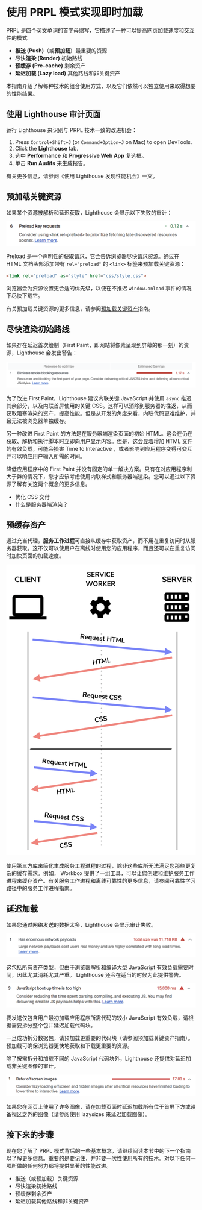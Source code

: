 # 使用 PRPL 模式实现即时加载

PRPL 是四个英文单词的首字母缩写，它描述了一种可以提高网页加载速度和交互性的模式

- **推送 (Push)**（或**预加载**）最重要的资源
- 尽快**渲染 (Render)** 初始路线
- **预缓存 (Pre-cache)** 剩余资产
- **延迟加载 (Lazy load)** 其他路线和非关键资产

本指南介绍了解每种技术的组合使用方式，以及它们依然可以独立使用来取得想要的性能结果。

## 使用 Lighthouse 审计页面

运行 Lighthouse 来识别与 PRPL 技术一致的改进机会：

1. Press `Control+Shift+J` (or `Command+Option+J` on Mac) to open DevTools.
2. Click the **Lighthouse** tab.
3. 选中 **Performance** 和 **Progressive Web App** 复选框。
4. 单击 **Run Audits** 来生成报告。

有关更多信息，请参阅《使用 Lighthouse 发现性能机会》一文。

## 预加载关键资源

如果某个资源被解析和延迟获取，Lighthouse 会显示以下失败的审计：

![Lighthouse：预加载关键请求审计](./img/apply-instant-loading-with-prpl-1.png)

Preload 是一个声明性的获取请求，它会告诉浏览器尽快请求资源。通过在 HTML 文档头部添加带有 `rel="preload"` 的 `<link>` 标签来预加载关键资源：

```html
<link rel="preload" as="style" href="css/style.css">
```

浏览器会为资源设置更合适的优先级，以便在不推迟 `window.onload` 事件的情况下尽快下载它。

有关预加载关键资源的更多信息，请参阅[预加载关键资产](preload-critical-assets.md)指南。

## 尽快渲染初始路线

如果存在延迟首次绘制（First Paint，即网站将像素呈现到屏幕的那一刻）的资源，Lighthouse 会发出警告：

![Lighthouse: 消除渲染阻塞资源审计](./img/apply-instant-loading-with-prpl-2.png)

为了改进 First Paint，Lighthouse 建议内联关键 JavaScript 并使用 `async` 推迟其余部分，以及内联首屏使用的关键 CSS。这样可以消除到服务器的往返，从而获取阻塞渲染的资产，提高性能。但是从开发的角度来看，内联代码更难维护，并且无法被浏览器单独缓存。

另一种改进 First Paint 的方法是在服务器端渲染页面的初始 HTML。这会在仍在获取、解析和执行脚本时立即向用户显示内容。但是，这会显着增加 HTML 文件的有效负载，可能会损害 Time to Interactive ，或者影响到应用程序变得可交互并可以响应用户输入所需的时间。

降低应用程序中的 First Paint 并没有固定的单一解决方案。只有在对应用程序利大于弊的情况下，您才应该考虑使用内联样式和服务器端渲染。您可以通过以下资源了解有关这两个概念的更多信息。

- 优化 CSS 交付
- 什么是服务器端渲染？

## 预缓存资产

通过充当代理，**服务工作进程**可直接从缓存中获取资产，而不用在重复访问时从服务器获取。这不仅可以使用户在离线时使用您的应用程序，而且还可以在重复访问时加快页面的加载速度。

![带服务工作进程的请求/响应](./img/apply-instant-loading-with-prpl-3.png)

使用第三方库来简化生成服务工程进程的过程，除非这些库所无法满足您那些更复杂的缓存需求。例如， Workbox 提供了一组工具，可以让您创建和维护服务工作进程来缓存资产。有关服务工作进程和离线可靠性的更多信息，请参阅可靠性学习路径中的服务工作进程指南。

## 延迟加载

如果您通过网络发送的数据太多，Lighthouse 会显示审计失败。

![Lighthouse：网络有效负载过大的审计](./img/apply-instant-loading-with-prpl-4.png)

这包括所有资产类型，但由于浏览器解析和编译大型 JavaScript 有效负载需要时间，因此尤其消耗尤其严重。 Lighthouse 还会在适当的时候为此提供警告。

![Lighthouse：JavaScript 启动时间审计](./img/apply-instant-loading-with-prpl-5.png)

要发送仅包含用户最初加载应用程序所需代码的较小 JavaScript 有效负载，请根据需要拆分整个包并延迟加载代码块。

一旦成功拆分数据包，请预加载更重要的代码块（请参阅预加载关键资产指南）。预加载可确保浏览器更快地获取和下载更重要的资源。

除了按需拆分和加载不同的 JavaScript 代码块外，Lighthouse 还提供对延迟加载非关键图像的审计。

![Lighthouse：延迟加载屏幕外图像审计](./img/apply-instant-loading-with-prpl-6.png)

如果您在网页上使用了许多图像，请在加载页面时延迟加载所有位于首屏下方或设备视区之外的图像（请参阅使用 lazysizes 来延迟加载图像）。

## 接下来的步骤

现在您了解了 PRPL 模式背后的一些基本概念，请继续阅读本节中的下一个指南以了解更多信息。重要的是要记住，并非要一次性使用所有的技术。对以下任何一项所做的任何努力都将提供显著的性能改进。

- 推送（或预加载）关键资源
- 尽快渲染初始路线
- 预缓存剩余资产
- 延迟加载其他路线和非关键资产
